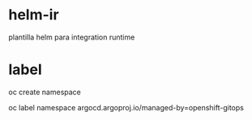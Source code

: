 # helm-ir
plantilla helm para integration runtime

# label

oc create namespace <name>

oc label namespace <name> argocd.argoproj.io/managed-by=openshift-gitops